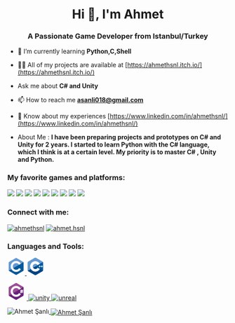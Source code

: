 <h1 align="center">Hi 👋, I'm Ahmet</h1>
<h3 align="center">A Passionate Game Developer from Istanbul/Turkey</h3>

- 🌱 I’m currently learning **Python,C,Shell**

- 👨‍💻 All of my projects are available at [https://ahmethsnl.itch.io/](https://ahmethsnl.itch.io/)

- Ask me about **C# and Unity**

- 📫 How to reach me **asanli018@gmail.com**

- 📄 Know about my experiences [https://www.linkedin.com/in/ahmethsnl/](https://www.linkedin.com/in/ahmethsnl/)

- About Me : **I have been preparing projects and prototypes on C# and Unity for 2 years. I started to learn Python with the C# language, which I think is at a certain level. My priority is to master C# , Unity and Python.**

<h3 align="left">My favorite games and platforms:</h3> 
<p align="left">
<img src="https://img.icons8.com/nolan/40/hades.png"/> <img src="https://img.icons8.com/nolan/40/league-of-legends.png"/> <img src="https://img.icons8.com/nolan/40/witcher.png"/> <img src="https://img.icons8.com/nolan/40/skyrim.png"/> <img src="https://img.icons8.com/nolan/40/steam--v1.png"/> <img src="https://img.icons8.com/nolan/40/epic-games.png"/> <img src="https://img.icons8.com/nolan/40/play-station.png"/> <img src="https://img.icons8.com/nolan/40/genshin-impact-logo.png"/> <img src="https://img.icons8.com/nolan/40/minecraft-logo.png"/>

<h3 align="left">Connect with me:</h3>
<p align="left">
<a href="https://linkedin.com/in/ahmethsnl" target="blank"><img align="center" src="https://raw.githubusercontent.com/rahuldkjain/github-profile-readme-generator/master/src/images/icons/Social/linked-in-alt.svg" alt="ahmethsnl" height="30" width="40" /></a>
<a href="https://instagram.com/ahmet.hsnl" target="blank"><img align="center" src="https://raw.githubusercontent.com/rahuldkjain/github-profile-readme-generator/master/src/images/icons/Social/instagram.svg" alt="ahmet.hsnl" height="30" width="40" /></a>
</p>

<h3 align="left">Languages and Tools:</h3>
<p align="left"> <a href="https://www.cprogramming.com/" target="_blank" rel="noreferrer"> <img src="https://raw.githubusercontent.com/devicons/devicon/master/icons/c/c-original.svg" alt="c" width="40" height="40"/> </a> <a href="https://www.w3schools.com/cpp/" target="_blank" rel="noreferrer"> <img src="https://raw.githubusercontent.com/devicons/devicon/master/icons/cplusplus/cplusplus-original.svg" alt="cplusplus" width="40" height="40"/> </a> <a </a> </p>
<img src="https://raw.githubusercontent.com/devicons/devicon/master/icons/csharp/csharp-original.svg" 
alt="csharp" width="40" height="40"/> </a> <a href="https://dotnet.microsoft.com/" target="_blank" rel="noreferrer"> <img 
<a href="https://unity.com/" target="_blank" rel="noreferrer"> <img src="https://www.vectorlogo.zone/logos/unity3d/unity3d-icon.svg" alt="unity" width="40" height="40"/> </a> <a href="https://unrealengine.com/" target="_blank" rel="noreferrer"> <img src="https://raw.githubusercontent.com/kenangundogan/fontisto/036b7eca71aab1bef8e6a0518f7329f13ed62f6b/icons/svg/brand/unreal-engine.svg" alt="unreal" width="40" height="40"/>

<p><img align="left" src="https://github-readme-stats.vercel.app/api/top-langs?username=ahmethsnl&show_icons=true&locale=en&layout=compact" alt="Ahmet Şanlı" /></p>

<p>&nbsp;<img align="center" src="https://github-readme-stats.vercel.app/api?username=ahmethsnl&show_icons=true&locale=en" alt="Ahmet Şanlı" /></p>
